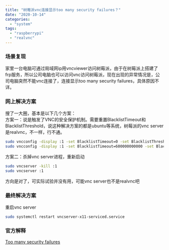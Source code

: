 ```yaml
---
title: "树莓派vnc连接显示too many security failures？"
date: "2020-10-14"
categories: 
  - "system"
tags: 
  - "raspberrypi"
  - "realvnc"
---
```


### 场景复现

家里一台电脑可通过局域网ip用vncviewer访问树莓派，由于在树莓派上搭建了frp服务，所以公司电脑也可以访问vnc访问树莓派，现在出现的异常情况是，公司电脑突然不能vnc连接了，连接显示too many security failures，具体原因不详。

### 网上解决方案

搜了一大圈，基本是以下几个方案：  
方案一：说是触发了VNC的安全保护机制。需要重置BlacklistTimeout和BlacklistThreshold，说这种解决方案的都是ubuntu等系统，树莓派的vnc server是realvnc，不一样，行不通。

```bash
sudo vncconfig -display :1 -set BlacklistTimeout=0 -set BlacklistThreshold=1000000
sudo vncconfig -display :1 -set BlacklistTimeout=600000000000 -set BlacklistThreshold=10
```

方案二：杀掉vnc server进程，重新启动

```bash
sudo vncserver -kill :1
sudo vncserver :1
```

方向是对了，可实际试验并没有用，可能vnc server也不是realvnc吧

### 最终解决方案

重启vnc server

```bash
sudo systemctl restart vncserver-x11-serviced.service 
```

### 官方解释

[Too many security failures](https://help.realvnc.com/hc/en-us/articles/360003563111-Too-many-security-failures#what-causes-this-message--0-0)
